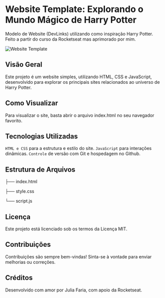 # Website Template: Explorando o Mundo Mágico de Harry Potter
Modelo de Website (DevLinks) utilizando como inspiração Harry Potter. Feito a partir do curso da Rocketseat mas aprimorado por mim.

![Website Template](.github/img.png)

## Visão Geral
Este projeto é um website simples, utilizando HTML, CSS e JavaScript, desenvolvido para explorar os principais sites relacionados ao universo de Harry Potter.

## Como Visualizar
Para visualizar o site, basta abrir o arquivo index.html no seu navegador favorito.

## Tecnologias Utilizadas
`HTML e CSS` para a estrutura e estilo do site.
`JavaScript` para interações dinâmicas.
`Controle` de versão com Git e hospedagem no Github.

## Estrutura de Arquivos
├── index.html

├── style.css

└── script.js

## Licença
Este projeto está licenciado sob os termos da Licença MIT.

## Contribuições
Contribuições são sempre bem-vindas! Sinta-se à vontade para enviar melhorias ou correções.

## Créditos
Desenvolvido com amor por Julia Faria, com apoio da Rocketseat.
